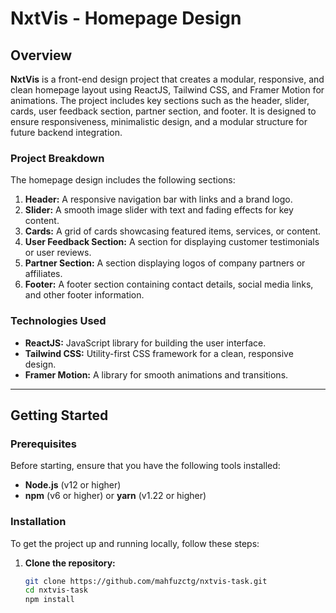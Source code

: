 # NxtVis - Homepage Design

## Overview

**NxtVis** is a front-end design project that creates a modular, responsive, and clean homepage layout using ReactJS, Tailwind CSS, and Framer Motion for animations. The project includes key sections such as the header, slider, cards, user feedback section, partner section, and footer. It is designed to ensure responsiveness, minimalistic design, and a modular structure for future backend integration.

### Project Breakdown

The homepage design includes the following sections:

1. **Header:** A responsive navigation bar with links and a brand logo.
2. **Slider:** A smooth image slider with text and fading effects for key content.
3. **Cards:** A grid of cards showcasing featured items, services, or content.
4. **User Feedback Section:** A section for displaying customer testimonials or user reviews.
5. **Partner Section:** A section displaying logos of company partners or affiliates.
6. **Footer:** A footer section containing contact details, social media links, and other footer information.

### Technologies Used

- **ReactJS:** JavaScript library for building the user interface.
- **Tailwind CSS:** Utility-first CSS framework for a clean, responsive design.
- **Framer Motion:** A library for smooth animations and transitions.

---

## Getting Started

### Prerequisites

Before starting, ensure that you have the following tools installed:

- **Node.js** (v12 or higher)
- **npm** (v6 or higher) or **yarn** (v1.22 or higher)

### Installation

To get the project up and running locally, follow these steps:

1. **Clone the repository:**

   ```bash
   git clone https://github.com/mahfuzctg/nxtvis-task.git
   cd nxtvis-task
   npm install

   ```
